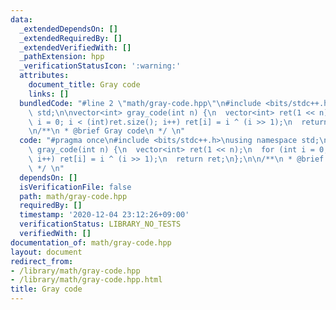 ```yaml
---
data:
  _extendedDependsOn: []
  _extendedRequiredBy: []
  _extendedVerifiedWith: []
  _pathExtension: hpp
  _verificationStatusIcon: ':warning:'
  attributes:
    document_title: Gray code
    links: []
  bundledCode: "#line 2 \"math/gray-code.hpp\"\n#include <bits/stdc++.h>\nusing namespace\
    \ std;\n\nvector<int> gray_code(int n) {\n  vector<int> ret(1 << n);\n  for (int\
    \ i = 0; i < (int)ret.size(); i++) ret[i] = i ^ (i >> 1);\n  return ret;\n};\n\
    \n/**\n * @brief Gray code\n */ \n"
  code: "#pragma once\n#include <bits/stdc++.h>\nusing namespace std;\n\nvector<int>\
    \ gray_code(int n) {\n  vector<int> ret(1 << n);\n  for (int i = 0; i < (int)ret.size();\
    \ i++) ret[i] = i ^ (i >> 1);\n  return ret;\n};\n\n/**\n * @brief Gray code\n\
    \ */ \n"
  dependsOn: []
  isVerificationFile: false
  path: math/gray-code.hpp
  requiredBy: []
  timestamp: '2020-12-04 23:12:26+09:00'
  verificationStatus: LIBRARY_NO_TESTS
  verifiedWith: []
documentation_of: math/gray-code.hpp
layout: document
redirect_from:
- /library/math/gray-code.hpp
- /library/math/gray-code.hpp.html
title: Gray code
---
```


